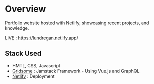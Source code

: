 # Overview
Portfolio website hosted with Netlify, showcasing recent projects, and knowledge.

LIVE : https://lundregan.netlify.app/

## Stack Used
* HMTL, CSS, Javascript
* [Gridsome](https://gridsome.org/) : Jamstack Framework - Using Vue.js and GraphQL
* [Netlify](https://www.netlify.com/) : Deployment
